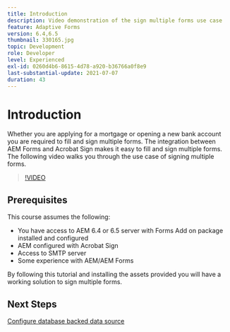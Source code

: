 ```yaml
---
title: Introduction
description: Video demonstration of the sign multiple forms use case
feature: Adaptive Forms
version: 6.4,6.5
thumbnail: 330165.jpg
topic: Development
role: Developer
level: Experienced
exl-id: 0260d4b6-8615-4d78-a920-b36766a0f8e9
last-substantial-update: 2021-07-07
duration: 43
---
```

# Introduction

Whether you are applying for a mortgage or opening a new bank account you are required to fill and sign multiple forms. The integration between AEM Forms and Acrobat Sign makes it easy to fill and sign multiple forms.
The following video walks you through the use case of signing multiple forms.

>[!VIDEO](https://video.tv.adobe.com/v/330165?quality=12&learn=on)

## Prerequisites

This course assumes the following:

* You have access to AEM 6.4 or 6.5 server with Forms Add on package installed and configured
* AEM configured with Acrobat Sign
* Access to SMTP server
* Some experience with AEM/AEM Forms

By following this tutorial and installing the assets provided you will have a working solution to sign multiple forms.

## Next Steps

[Configure database backed data source ](./configure-data-source.md)
